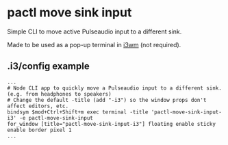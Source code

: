 # pactl move sink input

Simple CLI to move active Pulseaudio input to a different sink.

Made to be used as a pop-up terminal in [i3wm](https://github.com/i3/i3) (not required).

## .i3/config example

```
...
# Node CLI app to quickly move a Pulseaudio input to a different sink. (e.g. from headphones to speakers)
# Change the default -title (add "-i3") so the window props don't affect editors, etc.
bindsym $mod+Ctrl+Shift+m exec terminal -title 'pactl-move-sink-input-i3' -e pactl-move-sink-input
for_window [title="pactl-move-sink-input-i3"] floating enable sticky enable border pixel 1
...
```
